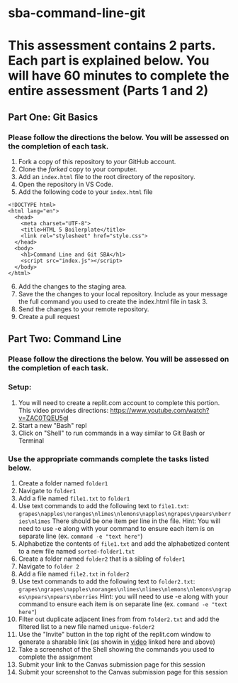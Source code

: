 # sba-command-line-git

# This assessment contains 2 parts. Each part is explained below. You will have 60 minutes to complete the entire assessment (Parts 1 and 2)

## Part One: Git Basics

### Please follow the directions the below. You will be assessed on the completion of each task.

1. Fork a copy of this repository to _your_ GitHub account. 
2. Clone the _forked_ copy to your computer.
3. Add an `index.html` file to the root directory of the repository.
4. Open the repository in VS Code.
5. Add the following code to your `index.html` file

````
<!DOCTYPE html>
<html lang="en">
  <head>
    <meta charset="UTF-8">
    <title>HTML 5 Boilerplate</title>
    <link rel="stylesheet" href="style.css">
  </head>
  <body>
    <h1>Command Line and Git SBA</h1>
	<script src="index.js"></script>
  </body>
</html>

````
6. Add the changes to the staging area.
7. Save the the changes to your local repository. Include as your message the full command you used to create the index.html file in task 3.
8. Send the changes to your remote repository.
9. Create a pull request

## Part Two: Command Line

### Please follow the directions the below. You will be assessed on the completion of each task.

### Setup: 
1.  You will need to create a replit.com account to complete this portion. This video provides directions: https://www.youtube.com/watch?v=ZAC0TQEU5gI
2. Start a new "Bash" repl
3. Click on "Shell" to run commands in a way similar to Git Bash or Terminal

### Use the appropriate commands complete the tasks listed below. 

1. Create a folder named `folder1`
2. Navigate to `folder1`
3. Add a file named `file1.txt` to `folder1`
4. Use text commands to add the following text to `file1.txt`: `grapes\napples\noranges\nlimes\nlemons\napples\ngrapes\npears\nberries\nlimes` There should be one item per line in the file. Hint: You will need to use -e along with your command to ensure each item is on separate line (ex. `command -e "text here"`)
5. Alphabetize the contents of `file1.txt` and add the alphabetized content to a new file named `sorted-folder1.txt`
6. Create a folder named `folder2` that is a sibling of `folder1`
7. Navigate to `folder 2`
8. Add a file named `file2.txt` in `folder2`
9. Use text commands to add the following text to `folder2.txt`: `grapes\ngrapes\napples\noranges\nlimes\nlimes\nlemons\nlemons\ngrapes\npears\npears\nberries` Hint: you will need to use -e along with your command to ensure each item is on separate line (ex. `command -e "text here"`)
10. Filter out duplicate adjacent lines from from `folder2.txt` and add the filtered list to a new file named `unique-folder2`
11. Use the "Invite" button in the top right of the replit.com window to generate a sharable link (as showin in [video](https://www.youtube.com/watch?v=ZAC0TQEU5gI) linked here and above)
12. Take a screenshot of the Shell showing the commands you used to complete the assignment
13. Submit your link to the Canvas submission page for this session
14. Submit your screenshot to the Canvas submission page for this session

